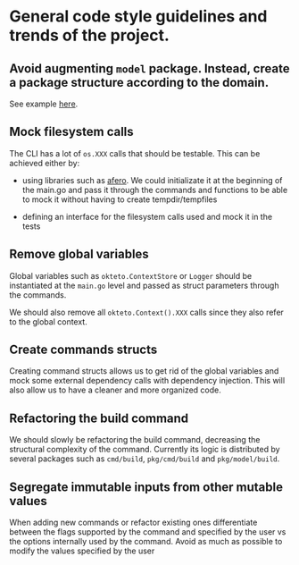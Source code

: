 # General code style guidelines and trends of the project.

## Avoid augmenting `model` package. Instead, create a package structure according to the domain.

See example [here](https://github.com/okteto/okteto/tree/master/pkg/externalresource).

## Mock filesystem calls

The CLI has a lot of `os.XXX` calls that should be testable. This can be achieved either by:

- using libraries such as [afero](https://github.com/spf13/afero). We could initializate it at the beginning of the main.go and pass it through the commands and functions to be able to mock it without having to create tempdir/tempfiles

- defining an interface for the filesystem calls used and mock it in the tests

## Remove global variables

Global variables such as `okteto.ContextStore` or `Logger` should be instantiated at the `main.go` level and passed as struct parameters through the commands.

We should also remove all `okteto.Context().XXX` calls since they also refer to the global context.

## Create commands structs

Creating command structs allows us to get rid of the global variables and mock some external dependency calls with dependency injection. This will also allow us to have a cleaner and more organized code.

## Refactoring the build command

We should slowly be refactoring the build command, decreasing the structural complexity of the command. Currently its logic is distributed by several packages such as `cmd/build`, `pkg/cmd/build` and `pkg/model/build`.

## Segregate immutable inputs from other mutable values

When adding new commands or refactor existing ones differentiate between the flags supported by the command and specified by the user vs the options internally used by the command. Avoid as much as possible to modify the values specified by the user
